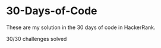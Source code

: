 # 30-Days-of-Code
These are my solution in the 30 days of code in HackerRank.

30/30 challenges solved
